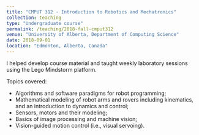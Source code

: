 ```yaml
---
title: "CMPUT 312 - Introduction to Robotics and Mechatronics"
collection: teaching
type: "Undergraduate course"
permalink: /teaching/2018-fall-cmput312
venue: "University of Alberta, Department of Computing Science"
date: 2018-09-01
location: "Edmonton, Alberta, Canada"
---
```


I helped develop course material and taught weekly laboratory sessions using the Lego Mindstorm platform.

Topics covered:
- Algorithms and software paradigms for robot programming;
- Mathematical modeling of robot arms and rovers including kinematics, and an introduction to dynamics and control;
- Sensors, motors and their modeling;
- Basics of image processing and machine vision;
- Vision-guided motion control (i.e., visual servoing).

<!-- Heading 2
======

Heading 3
======  -->